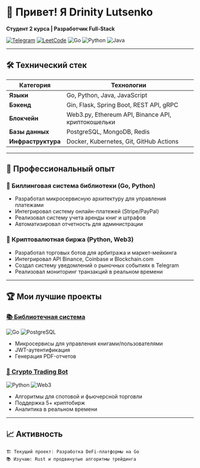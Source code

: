 # 👋 Привет! Я Drinity Lutsenko
**Студент 2 курса | Разработчик Full-Stack**

[![Telegram](https://img.shields.io/badge/-Telegram-0088cc?style=flat&logo=telegram)](ваша_ссылка)
[![LeetCode](https://img.shields.io/badge/-LeetCode-ffa116?style=flat&logo=leetcode)](ваша_ссылка)
![Go](https://img.shields.io/badge/Go-00ADD8?style=flat&logo=go&logoColor=white)
![Python](https://img.shields.io/badge/Python-3776AB?style=flat&logo=python&logoColor=white)
![Java](https://img.shields.io/badge/Java-007396?style=flat&logo=java&logoColor=white)

---

## 🛠 Технический стек
| Категория       | Технологии                                                                 |
|-----------------|----------------------------------------------------------------------------|
| **Языки**       | Go, Python, Java, JavaScript                                               |
| **Бэкенд**      | Gin, Flask, Spring Boot, REST API, gRPC                                    |
| **Блокчейн**    | Web3.py, Ethereum API, Binance API, криптокошельки                         |
| **Базы данных** | PostgreSQL, MongoDB, Redis                                                |
| **Инфраструктура** | Docker, Kubernetes, Git, GitHub Actions                                |

---

## 💼 Профессиональный опыт

### 🏦 Биллинговая система библиотеки (Go, Python)
- Разработал микросервисную архитектуру для управления платежами
- Интегрировал систему онлайн-платежей (Stripe/PayPal)
- Реализовал систему учета аренды книг и штрафов
- Автоматизировал отчетность для администрации

### 💱 Криптовалютная биржа (Python, Web3)
- Разработал торговых ботов для арбитража и маркет-мейкинга
- Интегрировал API Binance, Coinbase и Blockchain.com
- Создал систему уведомлений о рыночных событиях в Telegram
- Реализовал мониторинг транзакций в реальном времени

---

## 🏆 Мои лучшие проекты

### [📚 Библиотечная система](ссылка_на_репозиторий)
![Go](https://img.shields.io/badge/-Go-00ADD8) ![PostgreSQL](https://img.shields.io/badge/-PostgreSQL-336791)
- Микросервисы для управления книгами/пользователями
- JWT-аутентификация
- Генерация PDF-отчетов

### [🤖 Crypto Trading Bot](ссылка_на_репозиторий)
![Python](https://img.shields.io/badge/-Python-3776AB) ![Web3](https://img.shields.io/badge/-Web3.py-F16822)
- Алгоритмы для спотовой и фьючерсной торговли
- Поддержка 5+ криптобирж
- Аналитика в реальном времени

---

## 📈 Активность

```text
🏗️ Текущий проект: Разработка DeFi-платформы на Go
📚 Изучаю: Rust и продвинутые алгоритмы трейдинга
